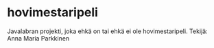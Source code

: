 # hovimestaripeli
Javalabran projekti, joka ehkä on tai ehkä ei ole hovimestaripeli. Tekijä: Anna Maria Parkkinen
